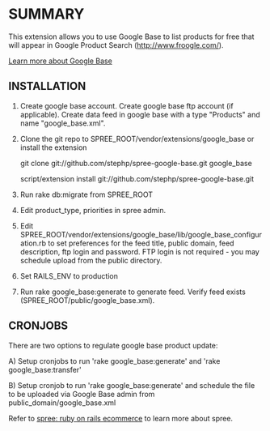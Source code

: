 SUMMARY
=======

This extension allows you to use Google Base to list products for free that will appear in Google Product Search (http://www.froogle.com/).

<a href="http://base.google.com/support/bin/answer.py?answer=25277&topic=2904">Learn more about Google Base</a>

INSTALLATION
------------

1. Create google base account. Create google base ftp account (if applicable). Create data feed in google base with a type "Products" and name "google_base.xml".

2. Clone the git repo to SPREE_ROOT/vendor/extensions/google_base or install the extension

      git clone git://github.com/stephp/spree-google-base.git google_base

      script/extension install git://github.com/stephp/spree-google-base.git

2. Run rake db:migrate from SPREE_ROOT

3. Edit product_type, priorities in spree admin.

4. Edit SPREE_ROOT/vendor/extensions/google_base/lib/google_base_configuration.rb to set preferences for the feed title, public domain, feed description, ftp login and password. FTP login is not required - you may schedule upload from the public directory.

5. Set RAILS_ENV to production

6. Run rake google_base:generate to generate feed. Verify feed exists (SPREE_ROOT/public/google_base.xml).


CRONJOBS
--------

There are two options to regulate google base product update:

A) Setup cronjobs to run 'rake google_base:generate' and 'rake google_base:transfer'

B) Setup cronjob to run 'rake google_base:generate' and schedule the file to be uploaded via Google Base admin from public_domain/google_base.xml

Refer to [spree: ruby on rails ecommerce][1] to learn more about spree.

[1]: http://spreecommerce.com/
